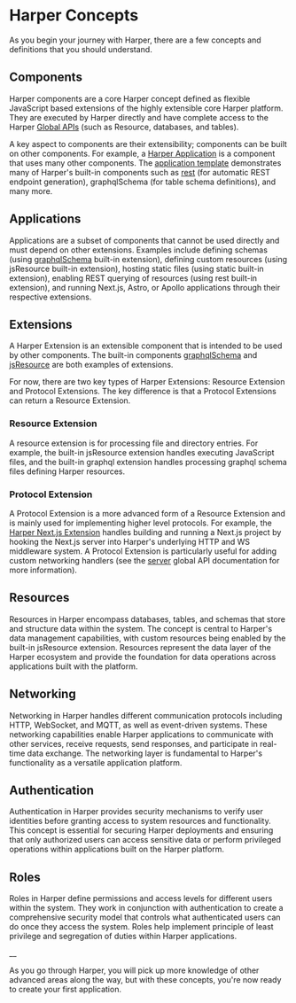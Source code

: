 # Harper Concepts

As you begin your journey with Harper, there are a few concepts and definitions that you should understand.

## Components
Harper components are a core Harper concept defined as flexible JavaScript based extensions of the highly extensible core Harper platform. They are executed by Harper directly and have complete access to the Harper [Global APIs](https://docs.harperdb.io/docs/technical-details/reference/globals) (such as Resource, databases, and tables).

A key aspect to components are their extensibility; components can be built on other components. For example, a [Harper Application](https://docs.harperdb.io/docs/developers/applications) is a component that uses many other components. The [application template](https://github.com/HarperDB/application-template) demonstrates many of Harper's built-in components such as [rest](https://docs.harperdb.io/docs/developers/components/built-in#rest) (for automatic REST endpoint generation), graphqlSchema (for table schema definitions), and many more.

## Applications
Applications are a subset of components that cannot be used directly and must depend on other extensions. Examples include defining schemas (using [graphqlSchema](https://docs.harperdb.io/docs/developers/components/built-in#graphqlschema) built-in extension), defining custom resources (using jsResource built-in extension), hosting static files (using static built-in extension), enabling REST querying of resources (using rest built-in extension), and running Next.js, Astro, or Apollo applications through their respective extensions.

## Extensions
A Harper Extension is an extensible component that is intended to be used by other components. The built-in components [graphqlSchema](https://docs.harperdb.io/docs/developers/components/built-in#graphqlschema) and [jsResource](https://docs.harperdb.io/docs/developers/components/built-in#jsresource) are both examples of extensions.

For now, there are two key types of Harper Extensions: Resource Extension and Protocol Extensions. The key difference is that a Protocol Extensions can return a Resource Extension.

### Resource Extension
A resource extension is for processing file and directory entries.  For example, the built-in jsResource extension handles executing JavaScript files, and the built-in graphql extension handles processing graphql schema files defining Harper resources.

### Protocol Extension
A Protocol Extension is a more advanced form of a Resource Extension and is mainly used for implementing higher level protocols. For example, the [Harper Next.js Extension](https://github.com/HarperDB/nextjs) handles building and running a Next.js project by hooking the Next.js server into Harper's underlying HTTP and WS middleware system. A Protocol Extension is particularly useful for adding custom networking handlers (see the [server](https://docs.harperdb.io/docs/technical-details/reference/globals#server) global API documentation for more information).

## Resources
Resources in Harper encompass databases, tables, and schemas that store and structure data within the system. The concept is central to Harper's data management capabilities, with custom resources being enabled by the built-in jsResource extension. Resources represent the data layer of the Harper ecosystem and provide the foundation for data operations across applications built with the platform.

## Networking
Networking in Harper handles different communication protocols including HTTP, WebSocket, and MQTT, as well as event-driven systems. These networking capabilities enable Harper applications to communicate with other services, receive requests, send responses, and participate in real-time data exchange. The networking layer is fundamental to Harper's functionality as a versatile application platform.

## Authentication
Authentication in Harper provides security mechanisms to verify user identities before granting access to system resources and functionality. This concept is essential for securing Harper deployments and ensuring that only authorized users can access sensitive data or perform privileged operations within applications built on the Harper platform.

## Roles
Roles in Harper define permissions and access levels for different users within the system. They work in conjunction with authentication to create a comprehensive security model that controls what authenticated users can do once they access the system. Roles help implement principle of least privilege and segregation of duties within Harper applications.

__

As you go through Harper, you will pick up more knowledge of other advanced areas along the way, but with these concepts, you're now ready to create your first application.
